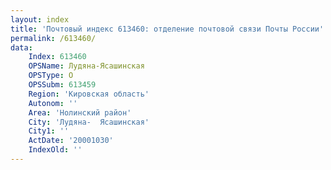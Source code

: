 ```yaml
---
layout: index
title: 'Почтовый индекс 613460: отделение почтовой связи Почты России'
permalink: /613460/
data:
    Index: 613460
    OPSName: Лудяна-Ясашинская
    OPSType: О
    OPSSubm: 613459
    Region: 'Кировская область'
    Autonom: ''
    Area: 'Нолинский район'
    City: 'Лудяна-  Ясашинская'
    City1: ''
    ActDate: '20001030'
    IndexOld: ''
---
```

